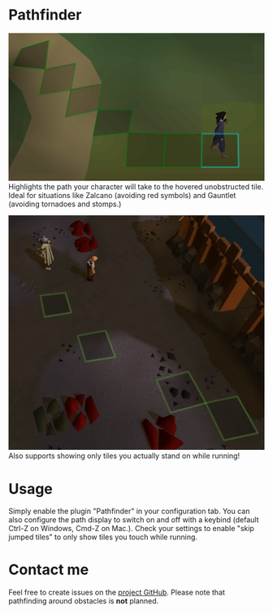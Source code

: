 # Pathfinder
![Sample Path](path_sample.png)  
Highlights the path your character will take to the hovered unobstructed tile. Ideal for situations like Zalcano (avoiding red symbols) and Gauntlet (avoiding tornadoes and stomps.)

![Path showing only tiles actually stood on](skip_tiles_sample.jpg)  
Also supports showing only tiles you actually stand on while running!

# Usage
Simply enable the plugin "Pathfinder" in your configuration tab. You can also configure the path display to switch on and off with a keybind (default Ctrl-Z on Windows, Cmd-Z on Mac.).
Check your settings to enable "skip jumped tiles" to only show tiles you touch while running.

# Contact me
Feel free to create issues on the [project GitHub](https://github.com/wqferr/pathfinder). Please note that pathfinding around obstacles is **not** planned.